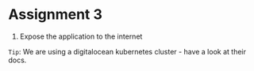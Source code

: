 # Assignment 3

1. Expose the application to the internet

`Tip`: We are using a digitalocean kubernetes cluster - have a look at their docs.
